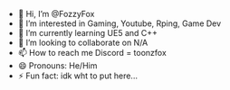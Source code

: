- 👋 Hi, I’m @FozzyFox
- 👀 I’m interested in Gaming, Youtube, Rping, Game Dev
- 🌱 I’m currently learning UE5 and C++
- 💞️ I’m looking to collaborate on N/A
- 📫 How to reach me Discord = toonzfox
- 😄 Pronouns: He/Him
- ⚡ Fun fact: idk wht to put here...

<!---
FozzyFox/FozzyFox is a ✨ special ✨ repository because its `README.md` (this file) appears on your GitHub profile.
You can click the Preview link to take a look at your changes.
--->
